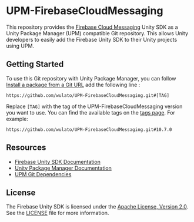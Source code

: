# UPM-FirebaseCloudMessaging

This repository provides the [Firebase Cloud Messaging](https://developers.google.com/unity/archive#firebase_cloud_messaging) Unity SDK as a Unity Package Manager (UPM) compatible Git repository. This allows Unity developers to easily add the Firebase Unity SDK to their Unity projects using UPM. 

## Getting Started

To use this Git repository with Unity Package Manager, you can follow [Install a package from a Git URL](https://docs.unity3d.com/Manual/upm-ui-giturl.html) add the following line :

```
https://github.com/wulato/UPM-FirebaseCloudMessaging.git#[TAG]
```

Replace `[TAG]` with the tag of the UPM-FirebaseCloudMessaging version you want to use. You can find the available tags on the [tags page](https://github.com/wulato/UPM-FirebaseCloudMessaging/tags). For example:

```
https://github.com/wulato/UPM-FirebaseCloudMessaging.git#10.7.0
```

## Resources

- [Firebase Unity SDK Documentation](https://firebase.google.com/docs/unity/setup)
- [Unity Package Manager Documentation](https://docs.unity3d.com/Manual/Packages.html)
- [UPM Git Dependencies](https://docs.unity3d.com/Manual/upm-git.html)

## License

The Firebase Unity SDK is licensed under the [Apache License, Version 2.0](http://www.apache.org/licenses/LICENSE-2.0). See the [LICENSE](LICENSE) file for more information.

